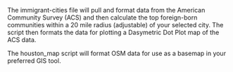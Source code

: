 The immigrant-cities file will pull and format data from the American Community Survey (ACS) and then calculate the top foreign-born communities within a 20 mile radius (adjustable) of your selected city.
The script then formats the data for plotting a Dasymetric Dot Plot map of the ACS data.

The houston_map script will format OSM data for use as a basemap in your preferred GIS tool.
